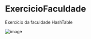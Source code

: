 # ExercicioFaculdade
Exercício da faculdade HashTable

![image](https://user-images.githubusercontent.com/69482936/167308808-ab6be5d7-e2ab-4184-8345-0cd21a170c20.png)

